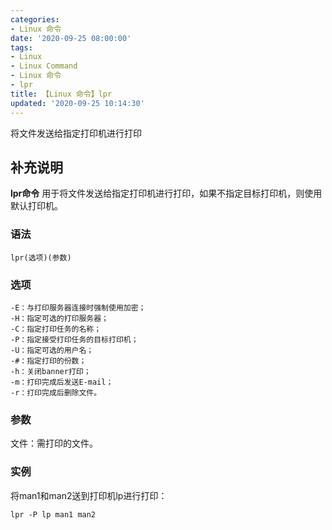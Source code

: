 ```yaml
---
categories:
- Linux 命令
date: '2020-09-25 08:00:00'
tags:
- Linux
- Linux Command
- Linux 命令
- lpr
title: 【Linux 命令】lpr
updated: '2020-09-25 10:14:30'
---
```


将文件发送给指定打印机进行打印

## 补充说明

**lpr命令** 用于将文件发送给指定打印机进行打印，如果不指定目标打印机，则使用默认打印机。

###  语法

```shell
lpr(选项)(参数)
```

###  选项

```shell
-E：与打印服务器连接时强制使用加密；
-H：指定可选的打印服务器；
-C：指定打印任务的名称；
-P：指定接受打印任务的目标打印机；
-U：指定可选的用户名；
-#：指定打印的份数；
-h：关闭banner打印；
-m：打印完成后发送E-mail；
-r：打印完成后删除文件。
```

###  参数

文件：需打印的文件。

###  实例

将man1和man2送到打印机lp进行打印：

```shell
lpr -P lp man1 man2
```


